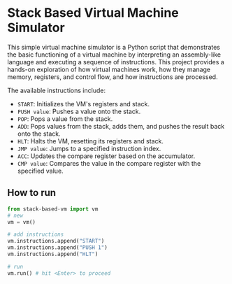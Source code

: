 # Stack Based Virtual Machine Simulator

This simple virtual machine simulator is a Python script that demonstrates the basic functioning of a virtual machine by interpreting an assembly-like language and executing a sequence of instructions. This project provides a hands-on exploration of how virtual machines work, how they manage memory, registers, and control flow, and how instructions are processed.

The available instructions include: 

- `START`: Initializes the VM's registers and stack. 
-  `PUSH value`: Pushes a value onto the stack. 
-  `POP`: Pops a value from the stack. 
-  `ADD`: Pops values from the stack, adds them, and pushes the result back onto the stack. 
-  `HLT`: Halts the VM, resetting its registers and stack. 
-  `JMP value`: Jumps to a specified instruction index. 
-  `ACC`: Updates the compare register based on the accumulator. 
-  `CMP value`: Compares the value in the compare register with the specified value.

## How to run

```python
from stack-based-vm import vm
# new
vm = vm()

# add instructions
vm.instructions.append("START")
vm.instructions.append("PUSH 1")
vm.instructions.append("HLT")

# run 
vm.run() # hit <Enter> to proceed
```

